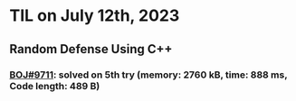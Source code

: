 # **TIL on July 12th, 2023**

## Random Defense Using C++
### [BOJ#9711](/Problem%20Solving/boj/random%20defense/9711-07-12-2023.cpp): solved on 5th try (memory: 2760 kB, time: 888 ms, Code length: 489 B)